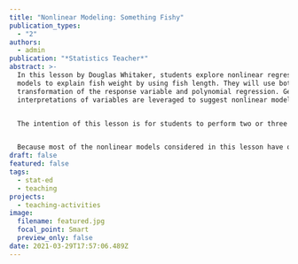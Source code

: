 ```yaml
---
title: "Nonlinear Modeling: Something Fishy"
publication_types:
  - "2"
authors:
  - admin
publication: "*Statistics Teacher*"
abstract: >-
  In this lesson by Douglas Whitaker, students explore nonlinear regression
  models to explain fish weight by using fish length. They will use both
  transformation of the response variable and polynomial regression. Geometric
  interpretations of variables are leveraged to suggest nonlinear models to fit.


  The intention of this lesson is for students to perform two or three linear regression analyses that feel like others they have done before. The difference is they draw on prior knowledge of geometric/physical relationships to suggest a modification to the first analysis to improve it.


  Because most of the nonlinear models considered in this lesson have only a single predictor variable, students’ familiarity with simple linear regression can be extended to nonlinear modeling. If students are familiar with multiple linear regression, then two additional polynomial regression models can be included.
draft: false
featured: false
tags:
  - stat-ed
  - teaching
projects:
  - teaching-activities
image:
  filename: featured.jpg
  focal_point: Smart
  preview_only: false
date: 2021-03-29T17:57:06.489Z
---
```

